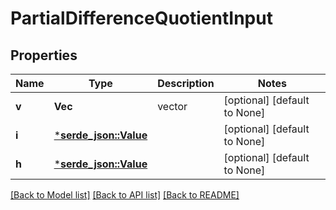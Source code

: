 # PartialDifferenceQuotientInput

## Properties
Name | Type | Description | Notes
------------ | ------------- | ------------- | -------------
**v** | **Vec<f64>** | vector | [optional] [default to None]
**i** | [***serde_json::Value**](.md) |  | [optional] [default to None]
**h** | [***serde_json::Value**](.md) |  | [optional] [default to None]

[[Back to Model list]](../README.md#documentation-for-models) [[Back to API list]](../README.md#documentation-for-api-endpoints) [[Back to README]](../README.md)


